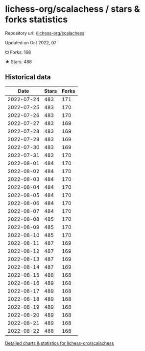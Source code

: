 # lichess-org/scalachess / stars & forks statistics

Repository url: [/lichess-org/scalachess](https://github.com/lichess-org/scalachess)

Updated on Oct 2022, 07

☋ Forks: 168

★ Stars: 488

## Historical data
| Date | Stars | Forks |
|------|-------|-------|
| 2022-07-24 | 483 | 171 | 
| 2022-07-25 | 483 | 170 | 
| 2022-07-26 | 483 | 170 | 
| 2022-07-27 | 483 | 169 | 
| 2022-07-28 | 483 | 169 | 
| 2022-07-29 | 483 | 169 | 
| 2022-07-30 | 483 | 169 | 
| 2022-07-31 | 483 | 170 | 
| 2022-08-01 | 484 | 170 | 
| 2022-08-02 | 484 | 170 | 
| 2022-08-03 | 484 | 170 | 
| 2022-08-04 | 484 | 170 | 
| 2022-08-05 | 484 | 170 | 
| 2022-08-06 | 484 | 170 | 
| 2022-08-07 | 484 | 170 | 
| 2022-08-08 | 485 | 170 | 
| 2022-08-09 | 485 | 170 | 
| 2022-08-10 | 485 | 170 | 
| 2022-08-11 | 487 | 169 | 
| 2022-08-12 | 487 | 169 | 
| 2022-08-13 | 487 | 169 | 
| 2022-08-14 | 487 | 169 | 
| 2022-08-15 | 488 | 168 | 
| 2022-08-16 | 489 | 168 | 
| 2022-08-17 | 489 | 168 | 
| 2022-08-18 | 489 | 168 | 
| 2022-08-19 | 489 | 168 | 
| 2022-08-20 | 489 | 168 | 
| 2022-08-21 | 489 | 168 | 
| 2022-08-22 | 488 | 168 | 


[Detailed charts & statistics for lichess-org/scalachess](https://reviewgithub.com/rep/lichess-org/scalachess)
